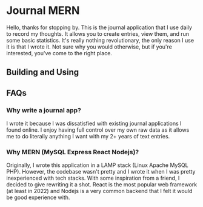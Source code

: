 # Journal MERN

Hello, thanks for stopping by. This is the journal application that I use daily to record my thoughts. It allows you to create entries, view them, and run some basic statistics. It's really nothing revolutionary, the only reason I use it is that I wrote it. Not sure why you would otherwise, but if you're interested, you've come to the right place.

## Building and Using



## FAQs

### Why write a journal app?

I wrote it because I was dissatisfied with existing journal applications I found online. I enjoy having full control over my own raw data as it allows me to do literally anything I want with my 2+ years of text entries.

### Why MERN (MySQL Express React Nodejs)?

Originally, I wrote this application in a LAMP stack (Linux Apache MySQL PHP). However, the codebase wasn't pretty and I wrote it when I was pretty inexperienced with tech stacks. With some inspiration from a friend, I decided to give rewriting it a shot. React is the most popular web framework (at least in 2022) and Nodejs is a very common backend that I felt it would be good experience with.